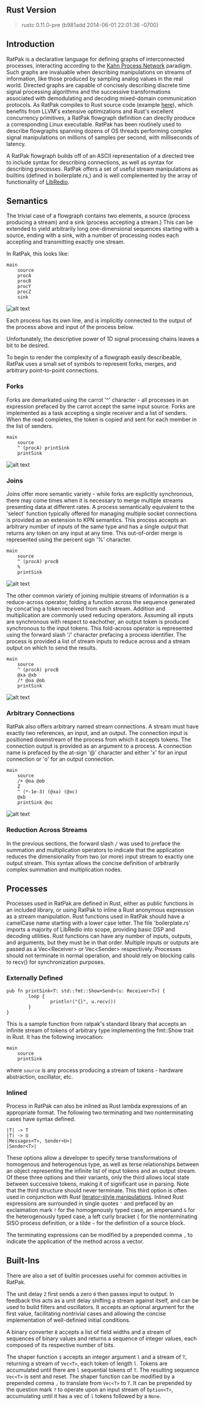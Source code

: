 ## Rust Version

> rustc 0.11.0-pre (b981add 2014-06-01 22:01:36 -0700)

## Introduction

RatPak is a declarative language for defining graphs of interconnected processes, interacting according to the [Kahn Process Network](./Daniher-KPN.pdf) paradigm. Such graphs are invaluable when describing manipulations on streams of information, like those produced by sampling analog values in the real world. Directed graphs are capable of concisely describing discrete time signal processing algorithms and the successive transformations associated with demodulating and decoding mixed-domain communication protocols. As RatPak compiles to Rust source code (example [here](./stage3.rs)), which benefits from LLVM's extensive optimizations and Rust's excellent concurrency primitives, a RatPak flowgraph definition can directly produce a corresponding Linux executable. RatPak has been routinely used to describe flowgraphs spanning dozens of OS threads performing complex signal manipulations on millions of samples per second, with milliseconds of latency.

A RatPak flowgraph builds off of an ASCII representation of a directed tree to include syntax for describing connections, as well as syntax for describing processes. RatPak offers a set of useful stream manipulations as builtins (defined in boilerplate.rs,) and is well complemented by the array of functionality of [LibRedio](https://github.com/ade-ma/LibRedio).

## Semantics

The trivial case of a flowgraph contains two elements, a source (process producing a stream) and a sink (process accepting a stream.) This can be extended to yield arbitrarily long one-dimensional sequences starting with a source, ending with a sink, with a number of processing nodes each accepting and transmitting exactly one stream.

In RatPak, this looks like:

```
main
	source
	procA
	procB
	procY
	procZ
	sink
```

![alt text](./clips/linear.png "rendered block diagram")

Each process has its own line, and is implicitly connected to the output of the process above and input of the process below.

Unfortunately, the descriptive power of 1D signal processing chains leaves a bit to be desired.

To begin to render the complexity of a flowgraph easily describeable, RatPak uses a small set of symbols to represent forks, merges, and arbitrary point-to-point connections.

### Forks

Forks are demarkated using the carrot '^' character - all processes in an expression prefaced by the carrot accept the same input source. Forks are implemented as a task accepting a single receiver and a list of senders. When the read completes, the token is copied and sent for each member in the list of senders.

```
main
	source
	^ (procA) printSink
	printSink
```

![alt text](./clips/fork.png "rendered block diagram")

### Joins

Joins offer more semantic variety - while forks are explicitly synchronous, there may come times when it is necessary to merge multiple streams presenting data at different rates. A process semantically equivalent to the 'select' function typically offered for managing multiple socket connections is provided as an extension to KPN semantics. This process accepts an arbitrary number of inputs of the same type and has a single output that returns any token on any input at any time. This out-of-order merge is represented using the percent sign '%' character.

```
main
	source
	^ (procA) procB
	%
	printSink
```

![alt text](./clips/forkjoin.png "rendered block diagram")

The other common variety of joining multiple streams of information is a reduce-across operator, folding a function across the sequence generated by concat'ing a token received from each stream. Addition and multiplication are commonly used reducing operators. Assuming all inputs are synchronous with respect to eachother, an output token is produced synchronous to the input tokens. This fold-across operator is represented using the forward slash '/' character prefacing a process identifier. The process is provided a list of stream inputs to reduce across and a stream output on which to send the results.

```
main
	source
	^ (procA) procB
	@xa @xb
	/* @oa @ob
	printSink
```

![alt text](./clips/mulacross.png "rendered block diagram")

### Arbitrary Connections

RatPak also offers arbitrary named stream connections. A stream must have exactly two references, an input, and an output. The connection input is positioned downstream of the process from which it accepts tokens. The connection output is provided as an argument to a process. A connection name is prefaced by the at-sign '@' character and either 'x' for an input connection or 'o' for an output connection.

```
main
	source
	/+ @oa @ob
	Z
	^ (*-1e-3) (@xa) (@xc)
	@xb
	printSink @oc
```

![alt text](./clips/onepolelpf.png "rendered block diagram")

### Reduction Across Streams

In the previous sections, the forward slash `/` was used to preface the summation and multiplication operators to indicate that the application reduces the dimensionality from two (or more) input stream to exactly one output stream. This syntax allows the concise definition of arbitrarily complex summation and multiplication nodes.

## Processes

Processes used in RatPak are defined in Rust, either as public functions in an included library, or using RatPak to inline a Rust anonymous expression as a stream manipulation. Rust functions used in RatPak should have a camelCase name starting with a lower case letter. The file 'boilerplate.rs' imports a majority of LibRedio into scope, providing basic DSP and decoding utilities. Rust functions can have any number of inputs, outputs, and arguments, but they must be in that order. Multiple inputs or outputs are passed as a Vec<Receiver<T>> or Vec<Sender<T>> respectively. Processes should not terminate in normal operation, and should rely on blocking calls to recv() for synchronization purposes.

### Externally Defined

```
pub fn printSink<T: std::fmt::Show+Send>(u: Receiver<T>) {
        loop {
                println!("{}", u.recv())
        }
}
```

This is a sample function from ratpak's standard library that accepts an infinite stream of tokens of arbitrary type implementing the fmt::Show trait in Rust. It has the following invocation:

```
main
	source
	printSink
```

where `source` is any process producing a stream of tokens - hardware abstraction, oscillator, etc.

### Inlined

Process in RatPak can also be inlined as Rust lambda expressions of an appropriate format. The following two terminating and two nonterminating cases have syntax defined.

```
|T| -> T
|T| -> U
|Messages<T>, Sender<U>|
|Sender<T>|
```

These options allow a developer to specify terse transformations of homogenous and heterogenous type, as well as terse relationships between an object representing the infinite list of input tokens and an output stream. Of these three options and their variants, only the third allows local state between successive tokens, making it of significant use in parsing. Note that the third structure should never terminate. This third option is often used in conjunction with Rust [iterator-style manipulations](http://static.rust-lang.org/doc/master/core/iter/trait.Iterator.html). Inlined Rust expressions are surrounded in single quotes `'` and prefaced by an exclaimation mark `!` for the homogenously typed case, an ampersand `&` for the heterogenously typed case, a left curly bracket `{` for the nonterminating SISO process definition, or a tilde `~` for the definition of a source block.

The terminating expressions can be modified by a prepended comma `,` to indicate the application of the method across a vector.

## Built-Ins

There are also a set of builtin processes useful for common activities in RatPak.

The unit delay `Z` first sends a zero `0` then passes input to output. In feedback this acts as a unit delay shifting a stream against itself, and can be used to build filters and oscillators. It accepts an optional argument for the first value, facilitating nontrivial cases and allowing the concise implementation of well-definied initial conditions.

A binary converter `B` accepts a list of field widths and a stream of sequences of binary values and returns a sequence of integer values, each composed of its respective number of bits.

The shaper function `$` accepts an integer argument `l` and a stream of `T`, returning a stream of `Vec<T>`, each token of length `l`. Tokens are accumulated until there are `l` sequential tokens of `T`. The resulting sequence `Vec<T>` is sent and reset. The shaper function can be modified by a prepended comma `,` to translate from `Vec<T>` to `T`. It can be prepended by the question mark `?` to operate upon an input stream of `Option<T>`, accumulating until it has a vec of `l` tokens followed by a `None`.

